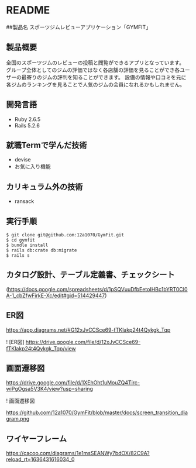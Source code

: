 # README
##製品名
スポーツジムレビューアプリケーション「GYMFIT」

## 製品概要
全国のスポーツジムのレビューの投稿と閲覧ができるアプリとなっています。
グループ全体としてのジムの評価ではなく各店舗の評価を見ることができ各ユーザーの最寄りのジムの評判を知ることができます。
設備の情報や口コミを元に各ジムのランキングを見ることで人気のジムの会員になれるかもしれません。

## 開発言語
- Ruby 2.6.5
- Rails 5.2.6

## 就職Termで学んだ技術
- devise
- お気に入り機能

## カリキュラム外の技術
- ransack

## 実行手順
```
$ git clone git@github.com:12a1070/GymFit.git
$ cd gymfit
$ bundle install
$ rails db:crate db:migrate
$ rails s
```
## カタログ設計、テーブル定義書、チェックシート
(https://docs.google.com/spreadsheets/d/1pSQVuuDfbEetoIHBc1bYRT0CI0A-1_cbZfwFirkE-Xc/edit#gid=514429447)


## ER図
https://app.diagrams.net/#G12xJvCCSce69-fTKlakp24t4Qykgk_Tqp

! [ER図]
https://drive.google.com/file/d/12xJvCCSce69-fTKlakp24t4Qykgk_Tqp/view

## 画面遷移図

https://drive.google.com/file/d/1XEhOht1uMouZQ4Tirc-wiPgOgsa5V3K4/view?usp=sharing


! 画面遷移図

https://github.com/12a1070/GymFit/blob/master/docs/screen_transition_diagram.png

## ワイヤーフレーム
https://cacoo.com/diagrams/1e1msSEANWy7bdOX/82C9A?reload_rt=1636431616034_0

